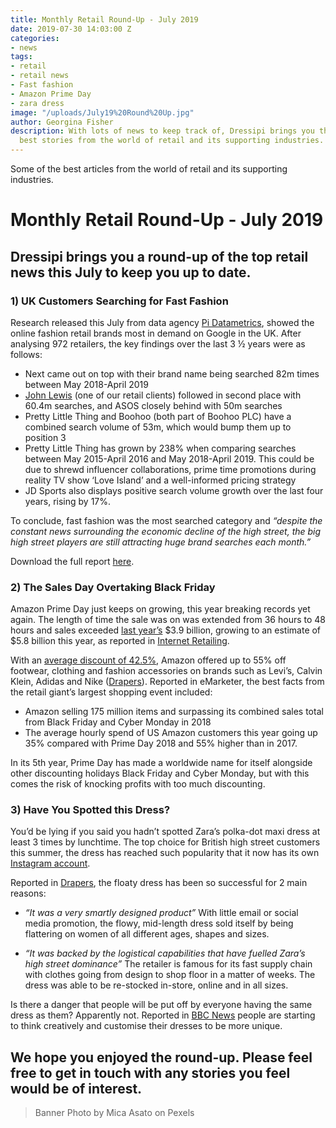 ```yaml
---
title: Monthly Retail Round-Up - July 2019
date: 2019-07-30 14:03:00 Z
categories:
- news
tags:
- retail
- retail news
- Fast fashion
- Amazon Prime Day
- zara dress
image: "/uploads/July19%20Round%20Up.jpg"
author: Georgina Fisher
description: With lots of news to keep track of, Dressipi brings you this month's
  best stories from the world of retail and its supporting industries.
---
```


Some of the best articles from the world of retail and its supporting industries.

# Monthly Retail Round-Up - July 2019

## Dressipi brings you a round-up of the top retail news this July to keep you up to date.

### 1) UK Customers Searching for Fast Fashion 

Research released this July from data agency [Pi Datametrics](https://www.pi-datametrics.com/), showed the online fashion retail brands most in demand on Google in the UK. After analysing 972 retailers, the key findings over the last 3 ½ years were as follows:

* Next came out on top with their brand name being searched 82m times between May 2018-April 2019
* [John Lewis](https://dressipi.com/clients/) (one of our retail clients) followed in second place with 60.4m searches, and ASOS closely behind with 50m searches
* Pretty Little Thing and Boohoo (both part of Boohoo PLC) have a combined search volume of 53m, which would bump them up to position 3
* Pretty Little Thing has grown by 238% when comparing searches between May 2015-April 2016 and May 2018-April 2019. This could be due to shrewd influencer collaborations, prime time promotions during reality TV show ‘Love Island’ and a well-informed pricing strategy
* JD Sports also displays positive search volume growth over the last four years, rising by 17%. 

To conclude, fast fashion was the most searched category and *“despite the constant news surrounding the economic decline of the high street, the big high street players are still attracting huge brand searches each month.”*

Download the full report [here](https://www.pi-datametrics.com/market-analysis-reports/fashion-retailers-growth-report/).

### 2) The Sales Day Overtaking Black Friday 

Amazon Prime Day just keeps on growing, this year breaking records yet again. The length of time the sale was on was extended from 36 hours to 48 hours and sales exceeded [last year’s](https://dressipi.com/blog/monthly-retail-round-up-july-2018/) $3.9 billion, growing to an estimate of $5.8 billion this year, as reported in [Internet Retailing](https://internetretailing.net/themes/prime-day-2019-bigger-than-ever-but-is-it-losing-its-shine-in-the-age-of-experience-19933?utm_source=bm23&utm_medium=email&utm_term=Prime+Day+has+been+and+gone&utm_content=IR+-+Mobile+Newsletter+-+18+July+2019&utm_campaign=18/07/2019). 

With an [average discount of 42.5%](https://fashionunited.uk/news/retail/july-sales-heat-up-as-retailers-compete-with-amazon-s-prime-day/2019071544260), Amazon offered up to 55% off footwear, clothing and fashion accessories on brands such as Levi’s, Calvin Klein, Adidas and Nike ([Drapers](https://www.drapersonline.com/7036735.article?utm_source=newsletter&utm_medium=email&utm_campaign=DR_EditorialNewsletters.Reg:%20Send%20-%20Daily%20News&mkt_tok=eyJpIjoiWW1Sak9ETXpORFl3WVdVeSIsInQiOiJ1YjBvUnYxT2lmbDArMEpVeVVjRTJPZDhFV3A1UTM1ZEJ4VnloeXpqWHJ3OHBMekY5MmdHa2plbWl1MXdyRW95RFJzdFJ2dldNMzVNWnpLRndGSkpVZ01cL2dvc2dURyt5Vzc0aFRJeW5KRWtMbGVHeDFzZk1ZaENadjdoM2RQalIifQ%3D%3D)). Reported in eMarketer, the best facts from the retail giant’s largest shopping event included:

* Amazon selling 175 million items and surpassing its combined sales total from Black Friday and Cyber Monday in 2018
* The average hourly spend of US Amazon customers this year going up 35% compared with Prime Day 2018 and 55% higher than in 2017.

In its 5th year, Prime Day has made a worldwide name for itself alongside other discounting holidays Black Friday and Cyber Monday, but with this comes the risk of knocking profits with too much discounting. 

### 3) Have You Spotted this Dress?

You’d be lying if you said you hadn’t spotted Zara’s polka-dot maxi dress at least 3 times by lunchtime. The top choice for British high street customers this summer, the dress has reached such popularity that it now has its own [Instagram account](https://www.harpersbazaar.com/uk/fashion/fashion-news/a28349530/zara-polka-dot-maxi-dress-instagram-page/).  

Reported in [Drapers](https://www.drapersonline.com/7036713.article?utm_source=newsletter&utm_medium=email&utm_campaign=DR_EditorialNewsletters.Reg:%20Send%20-%20Daily%20News&mkt_tok=eyJpIjoiWW1Sak9ETXpORFl3WVdVeSIsInQiOiJ1YjBvUnYxT2lmbDArMEpVeVVjRTJPZDhFV3A1UTM1ZEJ4VnloeXpqWHJ3OHBMekY5MmdHa2plbWl1MXdyRW95RFJzdFJ2dldNMzVNWnpLRndGSkpVZ01cL2dvc2dURyt5Vzc0aFRJeW5KRWtMbGVHeDFzZk1ZaENadjdoM2RQalIifQ%3D%3D), the floaty dress has been so successful for 2 main reasons:

* *“It was a very smartly designed product”*
With little email or social media promotion, the flowy, mid-length dress sold itself by being flattering on women of all different ages, shapes and sizes. 

* *“It was backed by the logistical capabilities that have fuelled Zara’s high street dominance”*
The retailer is famous for its fast supply chain with clothes going from design to shop floor in a matter of weeks. The dress was able to be re-stocked in-store, online and in all sizes. 

Is there a danger that people will be put off by everyone having the same dress as them? Apparently not. Reported in [BBC News](https://www.bbc.co.uk/news/newsbeat-49070502) people are starting to think creatively and customise their dresses to be more unique.

## We hope you enjoyed the round-up. Please feel free to get in touch with any stories you feel would be of interest.

> Banner Photo by Mica Asato on Pexels

